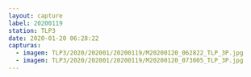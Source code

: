 ```yaml
---
layout: capture
label: 20200119
station: TLP3
date: 2020-01-20 06:28:22
capturas:
  - imagem: TLP3/2020/202001/20200119/M20200120_062822_TLP_3P.jpg
  - imagem: TLP3/2020/202001/20200119/M20200120_073005_TLP_3P.jpg
---
```

